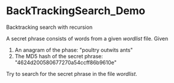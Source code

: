 # BackTrackingSearch_Demo

Backtracking search with recursion

A secret phrase consists of words from a given *wordlist* file. Given<br>
1. An anagram of the phase: "poultry outwits ants"<br>
2. The MD5 hash of the secret phrase: "4624d200580677270a54ccff86b9610e"

Try to search for the secret phrase in the file *wordlist*.
